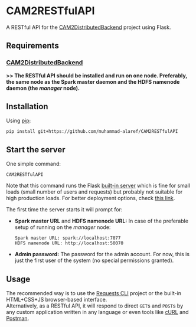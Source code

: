 # CAM2RESTfulAPI
A RESTful API for the [CAM2DistributedBackend](https://github.com/muhammad-alaref/CAM2DistributedBackend) project using Flask.

## Requirements

### [CAM2DistributedBackend](https://github.com/muhammad-alaref/CAM2DistributedBackend)
  
**>> The RESTful API should be installed and run on one node. Preferably, the same node as the Spark master daemon and the HDFS namenode daemon (the _manager_ node).**

## Installation

Using [pip](https://pypi.python.org/pypi/pip):
```shell
pip install git+https://github.com/muhammad-alaref/CAM2RESTfulAPI
```

## Start the server

One simple command:
```shell
CAM2RESTfulAPI
```

Note that this command runs the Flask [built-in server](http://flask.pocoo.org/docs/latest/server/) which is fine for small loads (small number of users and requests) but probably not suitable for high production loads. For better deployment options, check [this link](http://flask.pocoo.org/docs/latest/deploying/).

The first time the server starts it will prompt for:
* **Spark master URL** and **HDFS namenode URL:** In case of the preferable setup of running on the _manager_ node:
  ```
  Spark master URL: spark://localhost:7077
  HDFS namenode URL: http://localhost:50070
  ```
* **Admin password:** The password for the admin account. For now, this is just the first user of the system (no special permissions granted).

## Usage

The recommended way is to use the [Requests CLI](https://github.com/muhammad-alaref/CAM2RequestsCLI) project or the built-in HTML+CSS+JS browser-based interface.  
Alternatively, as a RESTful API, it will respond to direct `GET`s and `POST`s by any custom application written in any language or even tools like [cURL](https://curl.haxx.se/) and [Postman](https://www.getpostman.com/).
